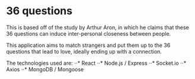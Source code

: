 
36 questions
=
This is based off of the study by Arthur Aron, in which he claims that these 36 questions can induce inter-personal closeness between people.

This application aims to match strangers and put them up to the 36 questions that lead to love, ideally ending up with a connection.

The technologies used are:
⋅⋅* React
⋅⋅* Node.js / Express
⋅⋅* Socket.io
⋅⋅* Axios
⋅⋅* MongoDB / Mongoose
